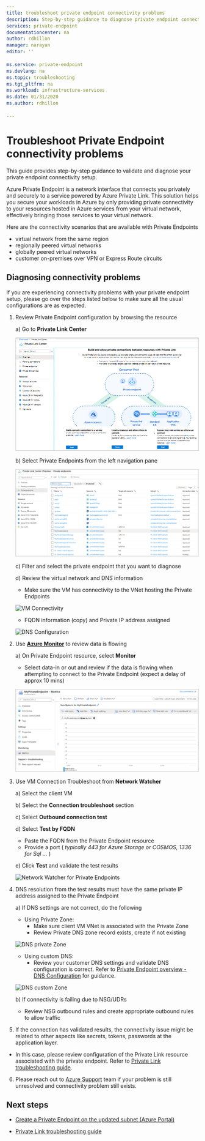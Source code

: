```yaml
---
title: troubleshoot private endpoint connectivity problems
description: Step-by-step guidance to diagnose private endpoint connectivity
services: private-endpoint
documentationcenter: na
author: rdhillon
manager: narayan
editor: ''

ms.service: private-endpoint
ms.devlang: na
ms.topic: troubleshooting
ms.tgt_pltfrm: na
ms.workload: infrastructure-services
ms.date: 01/31/2020
ms.author: rdhillon

---
```


# Troubleshoot Private Endpoint connectivity problems

This guide provides step-by-step guidance to validate and diagnose your private endpoint connectivity setup. 

Azure Private Endpoint is a network interface that connects you privately and securely to a service powered by Azure Private Link. This solution helps you secure your workloads in Azure by only providing private connectivity to your resources hosted in Azure services from your virtual network, effectively bringing those services to your virtual network. 

Here are the connectivity scenarios that are available with Private Endpoints 
- virtual network from the same region 
- regionally peered virtual networks
- globally peered virtual networks
- customer on-premises over VPN or Express Route circuits

## Diagnosing connectivity problems 

If you are experiencing connectivity problems with your private endpoint setup, please go over the steps listed below to make sure all the usual configurations are as expected.

1. Review Private Endpoint configuration by browsing the resource 

    a) Go to **Private Link Center**

    ![Private Link Center](./media/private-endpoint-tsg/private-link-center.png)

    b) Select Private Endpoints from the left navigation pane
    
    ![Private Endpoints](./media/private-endpoint-tsg/private-endpoints.png)

    c) Filter and select the private endpoint that you want to diagnose

    d) Review the virtual network and DNS information
    - Make sure the VM has connectivity to the VNet hosting the Private Endpoints
    
    ![VM Connectivity](./media/private-endpoint-tsg/vm-connectivity.png)
    
    - FQDN information (copy) and Private IP address assigned
    
    ![DNS Configuration](./media/private-endpoint-tsg/dns-config.png)

2. Use [**Azure Monitor**](https://docs.microsoft.com/en-us/azure/azure-monitor/overview) to review data is flowing

    a) On Private Endpoint resource, select **Monitor**
    - Select data-in or out and review if the data is flowing when attempting to connect to the Private Endpoint (expect a delay of approx 10 mins)
    
    ![Verify Private Endpoint Telemetry](./media/private-endpoint-tsg/private-endpoint-monitor.png)

3. Use VM Connection Troubleshoot from **Network Watcher**

    a) Select the client VM

    b) Select the **Connection troubleshoot** section

    c) Select **Outbound connection test**

    d) Select **Test by FQDN**
    - Paste the FQDN from the Private Endpoint resource
    - Provide a port ( *typically 443 for Azure Storage or COSMOS, 1336 for Sql ...* )

    e) Click **Test** and validate the test results
    
    ![Network Watcher for Private Endpoints](./media/private-endpoint-tsg/network-watcher.png)
        
4. DNS resolution from the test results must have the same private IP address assigned to the Private Endpoint

    a) If DNS settings are not correct, do the following
    - Using Private Zone: 
        - Make sure client VM VNet is associated with the Private Zone
        - Review Private DNS zone record exists, create if not existing
        
    ![DNS private Zone](./media/private-endpoint-tsg/dns-private-zone.png)
    
    - Using custom DNS:
        - Review your customer DNS settings and validate DNS configuration is correct.
        Refer to [Private Endpoint overview - DNS Configuration](https://docs.microsoft.com/en-us/azure/private-link/private-endpoint-overview#dns-configuration) for guidance.
        
    ![DNS custom Zone](./media/private-endpoint-tsg/dns-custom-zone.png)

    b) If connectivity is failing due to NSG/UDRs
    - Review NSG outbound rules and create appropriate outbound rules to allow traffic

5. If the connection has validated results, the connectivity issue might be related to other aspects like secrets, tokens, passwords at the application layer.
- In this case, please review configuration of the Private Link resource associated with the private endpoint. Refer to [Private Link troubleshooting guide](https://docs.microsoft.com/en-us/azure/private-link/private-link-connectivity-troubleshooting). 

6. Please reach out to [Azure Support](https://ms.portal.azure.com/#blade/Microsoft_Azure_Support/HelpAndSupportBlade/overview) team if your problem is still unresolved and connectivity problem still exists. 

## Next steps

* [Create a Private Endpoint on the updated subnet (Azure Portal)](https://docs.microsoft.com/en-us/azure/private-link/create-private-endpoint-portal)

* [Private Link troubleshooting guide](https://docs.microsoft.com/en-us/azure/private-link/private-link-connectivity-troubleshooting)
